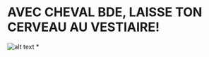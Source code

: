 # AVEC CHEVAL BDE, LAISSE TON CERVEAU AU VESTIAIRE!

![alt text](https://i.imgur.com/tQaqsVN.png "BDE CHEVAL")
*
